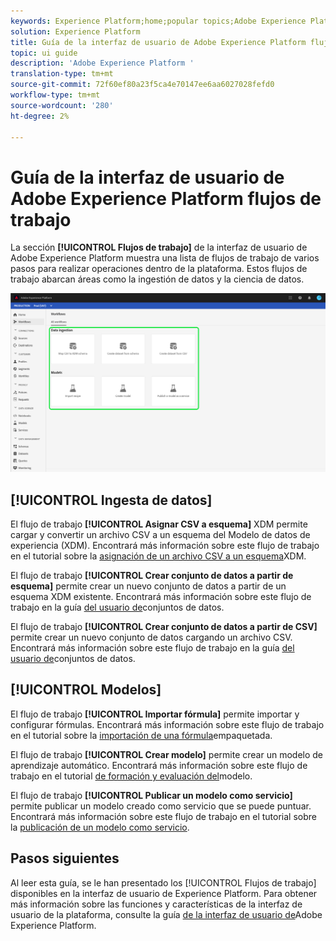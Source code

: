 ```yaml
---
keywords: Experience Platform;home;popular topics;Adobe Experience Platform;user guide;ui guide;workflows ui guide;workflows;workflows user guide;
solution: Experience Platform
title: Guía de la interfaz de usuario de Adobe Experience Platform flujos de trabajo
topic: ui guide
description: 'Adobe Experience Platform '
translation-type: tm+mt
source-git-commit: 72f60ef80a23f5ca4e70147ee6aa6027028fefd0
workflow-type: tm+mt
source-wordcount: '280'
ht-degree: 2%

---
```



# Guía de la interfaz de usuario de Adobe Experience Platform flujos de trabajo

La sección **[!UICONTROL Flujos de trabajo]** de la interfaz de usuario de Adobe Experience Platform muestra una lista de flujos de trabajo de varios pasos para realizar operaciones dentro de la plataforma. Estos flujos de trabajo abarcan áreas como la ingestión de datos y la ciencia de datos.

![flujos de trabajo](./images/workflows/workflows.png)

## [!UICONTROL Ingesta de datos]

El flujo de trabajo **[!UICONTROL Asignar CSV a esquema]** XDM permite cargar y convertir un archivo CSV a un esquema del Modelo de datos de experiencia (XDM). Encontrará más información sobre este flujo de trabajo en el tutorial sobre la [asignación de un archivo CSV a un esquema](../ingestion/tutorials/map-a-csv-file.md)XDM.

El flujo de trabajo **[!UICONTROL Crear conjunto de datos a partir de esquema]** permite crear un nuevo conjunto de datos a partir de un esquema XDM existente. Encontrará más información sobre este flujo de trabajo en la guía [del usuario de](../catalog/datasets/user-guide.md#schema)conjuntos de datos.

El flujo de trabajo **[!UICONTROL Crear conjunto de datos a partir de CSV]** permite crear un nuevo conjunto de datos cargando un archivo CSV. Encontrará más información sobre este flujo de trabajo en la guía [del usuario de](../catalog/datasets/user-guide.md#csv)conjuntos de datos.

## [!UICONTROL Modelos]

El flujo de trabajo **[!UICONTROL Importar fórmula]** permite importar y configurar fórmulas. Encontrará más información sobre este flujo de trabajo en el tutorial sobre la [importación de una fórmula](../data-science-workspace/models-recipes/import-packaged-recipe-ui.md)empaquetada.

El flujo de trabajo **[!UICONTROL Crear modelo]** permite crear un modelo de aprendizaje automático. Encontrará más información sobre este flujo de trabajo en el tutorial [de formación y evaluación del](../data-science-workspace/models-recipes/train-evaluate-model-ui.md)modelo.

El flujo de trabajo **[!UICONTROL Publicar un modelo como servicio]** permite publicar un modelo creado como servicio que se puede puntuar. Encontrará más información sobre este flujo de trabajo en el tutorial sobre la [publicación de un modelo como servicio](../data-science-workspace/models-recipes/publish-model-service-ui.md).

## Pasos siguientes

Al leer esta guía, se le han presentado los [!UICONTROL Flujos de trabajo] disponibles en la interfaz de usuario de Experience Platform. Para obtener más información sobre las funciones y características de la interfaz de usuario de la plataforma, consulte la guía [de la interfaz de usuario de](ui-guide.md)Adobe Experience Platform.